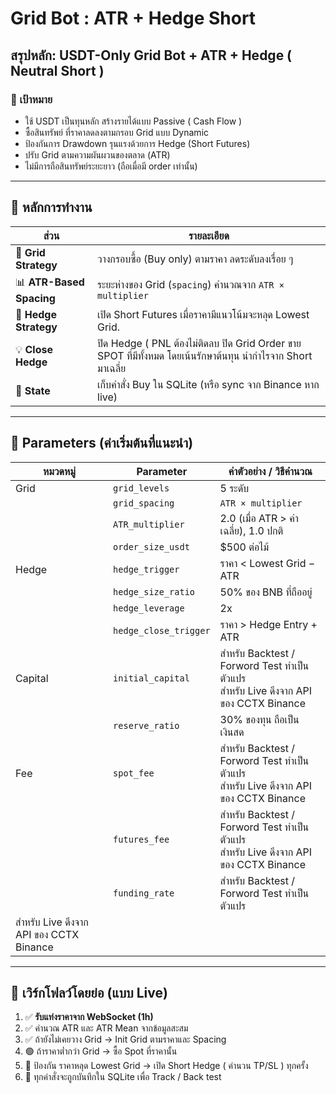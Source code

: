 # Grid Bot : ATR + Hedge Short

## สรุปหลัก: **USDT-Only Grid Bot + ATR + Hedge ( Neutral Short )**

### 🎯 เป้าหมาย

- ใช้ USDT เป็นทุนหลัก สร้างรายได้แบบ Passive ( Cash Flow )
- ซื้อสินทรัพย์ ที่ราคาลดลงตามกรอบ Grid แบบ Dynamic
- ป้องกันการ Drawdown รุนแรงด้วยการ Hedge (Short Futures)
- ปรับ Grid ตามความผันผวนของตลาด (ATR)
- ไม่มีการถือสินทรัพย์ระยะยาว (ถือเมื่อมี order เท่านั้น)

---

## 🧠 หลักการทำงาน

| ส่วน | รายละเอียด |
| --- | --- |
| 🔁 **Grid Strategy** | วางกรอบซื้อ (Buy only) ตามราคา ลดระดับลงเรื่อย ๆ |
| 📊 **ATR-Based Spacing** | ระยะห่างของ Grid (`spacing`) คำนวณจาก `ATR × multiplier` |
| 🔐 **Hedge Strategy** | เปิด Short Futures เมื่อราคามีแนวโน้มจะหลุด Lowest Grid. |
| 💡 **Close Hedge** | ปิด Hedge  ( PNL ต้องไม่ติดลบ ปิด Grid Order ขาย SPOT ที่มีทั้งหมด โดยเน้นรักษาต้นทุน นำกำไรจาก Short มาเฉลี่ย |
| 💾 **State** | เก็บคำสั่ง Buy ใน SQLite (หรือ sync จาก Binance หาก live) |

---

## 🧩 Parameters (ค่าเริ่มต้นที่แนะนำ)

| หมวดหมู่ | Parameter | ค่าตัวอย่าง / วิธีคำนวณ |
| --- | --- | --- |
| Grid | `grid_levels` | 5 ระดับ |
|  | `grid_spacing` | `ATR × multiplier` |
|  | `ATR_multiplier` | 2.0 (เมื่อ ATR > ค่าเฉลี่ย), 1.0 ปกติ |
|  | `order_size_usdt` | $500 ต่อไม้ |
| Hedge | `hedge_trigger` | ราคา < Lowest Grid − ATR |
|  | `hedge_size_ratio` | 50% ของ BNB ที่ถืออยู่ |
|  | `hedge_leverage` | 2x |
|  | `hedge_close_trigger` | ราคา > Hedge Entry + ATR |
| Capital | `initial_capital` | สำหรับ Backtest / Forword Test ทำเป็นตัวแปร <br> สำหรับ Live ดึงจาก API ของ CCTX Binance |
|  | `reserve_ratio` | 30% ของทุน ถือเป็นเงินสด |
| Fee | `spot_fee` | สำหรับ Backtest / Forword Test ทำเป็นตัวแปร <br> สำหรับ Live ดึงจาก API ของ CCTX Binance |
|  | `futures_fee` | สำหรับ Backtest / Forword Test ทำเป็นตัวแปร <br> สำหรับ Live ดึงจาก API ของ CCTX Binance |
|  | `funding_rate` | สำหรับ Backtest / Forword Test ทำเป็นตัวแปร 
สำหรับ Live ดึงจาก API ของ CCTX Binance |

---

## 🔄 เวิร์กโฟลว์โดยย่อ (แบบ Live)

1. ✅ **รับแท่งราคาจาก WebSocket (1h)**
2. ✅ คำนวณ ATR และ ATR Mean จากข้อมูลสะสม
3. ✅ ถ้ายังไม่เคยวาง Grid → Init Grid ตามราคาและ Spacing
4. 🟢 ถ้าราคาต่ำกว่า Grid → ซื้อ Spot ที่ราคานั้น
5. 🧯 ป้องกัน ราคาหลุด Lowest Grid → เปิด Short Hedge ( คำนวน TP/SL ) ทุกครั้ง
6. 💾 ทุกคำสั่งจะถูกบันทึกใน SQLite เพื่อ Track / Back test